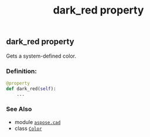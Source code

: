 ﻿---
title: dark_red property
second_title: Aspose.CAD for Python via .NET API References
description: 
type: docs
weight: 470
url: /python-net/aspose.cad/color/dark_red/
is_root: false
---

## dark_red property


Gets a system-defined color.
### Definition:
```python
@property
def dark_red(self):
    ...
```

### See Also
* module [`aspose.cad`](../../)
* class [`Color`](/cad/python-net/aspose.cad/color)

